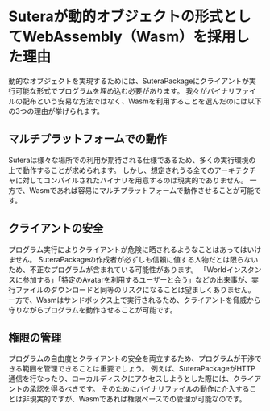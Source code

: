 # Suteraが動的オブジェクトの形式としてWebAssembly（Wasm）を採用した理由

動的なオブジェクトを実現するためには、SuteraPackageにクライアントが実行可能な形式でプログラムを埋め込む必要があります。
我々がバイナリファイルの配布という安易な方法ではなく、Wasmを利用することを選んだのには以下の3つの理由が挙げられます。

## マルチプラットフォームでの動作

Suteraは様々な場所での利用が期待される仕様であるため、多くの実行環境の上で動作することが求められます。
しかし、想定されうる全てのアーキテクチャに対してコンパイルされたバイナリを用意するのは現実的でありません。
一方で、Wasmであれば容易にマルチプラットフォームで動作させることが可能です。


## クライアントの安全

プログラム実行によりクライアントが危険に晒されるようなことはあってはいけません。
SuteraPackageの作成者が必ずしも信頼に値する人物だとは限らないため、不正なプログラムが含まれている可能性があります。
「Worldインスタンスに参加する」「特定のAvatarを利用するユーザーと会う」などの出来事が、実行ファイルのダウンロードと同等のリスクになることは望ましくありません。
一方で、Wasmはサンドボックス上で実行されるため、クライアントを脅威から守りながらプログラムを動作させることが可能です。

## 権限の管理

プログラムの自由度とクライアントの安全を両立するため、プログラムが干渉できる範囲を管理できることは重要でしょう。
例えば、SuteraPackageがHTTP通信を行なったり、ローカルディスクにアクセスしようとした際には、クライアントの承認を得るべきです。
そのためにバイナリファイルの動作に介入することは非現実的ですが、Wasmであれば権限ベースでの管理が可能なのです。
